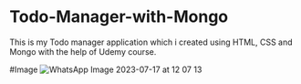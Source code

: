 # Todo-Manager-with-Mongo
This is my Todo manager application which i created using HTML, CSS and Mongo with the help of Udemy course.

#Image
![WhatsApp Image 2023-07-17 at 12 07 13](https://github.com/prince-sunsara/Todo-Manager-with-Mongo/assets/108970023/f62a5ce4-b7c8-440b-a9ed-ab204fc9b759)
